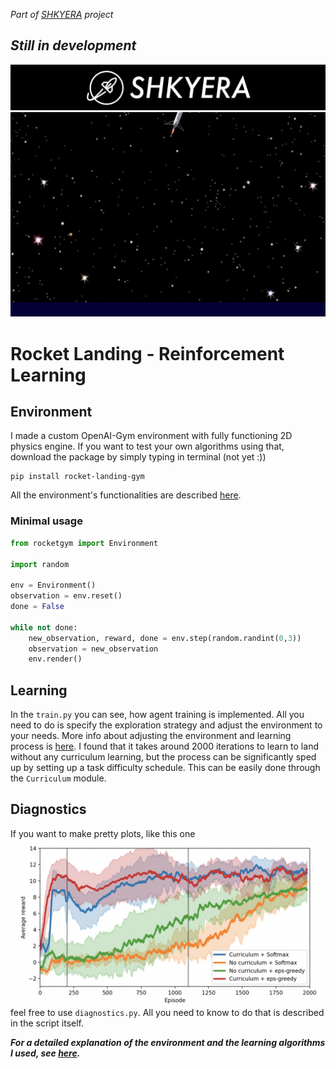 _Part of [SHKYERA](https://youtu.be/Kb4bNZGqKyE) project_

## _Still in development_

![background](icons/shkyera.png "Shkyera Aerospace")
![Rocket landing](icons/landing_anim.gif)

# Rocket Landing - Reinforcement Learning

## Environment

I made a custom OpenAI-Gym environment with fully functioning 2D physics engine. If you want to test your own algorithms using that, download the package by simply typing in terminal (not yet :))

```
pip install rocket-landing-gym
```

All the environment's functionalities are described [here](url).

### Minimal usage

```python
from rocketgym import Environment

import random

env = Environment()
observation = env.reset()
done = False

while not done:
    new_observation, reward, done = env.step(random.randint(0,3))
    observation = new_observation
    env.render()
```

## Learning

In the `train.py` you can see, how agent training is implemented. All you need to do is specify the exploration strategy and adjust the environment to your needs. More info about adjusting the environment and learning process is [here](url). I found that it takes around 2000 iterations to learn to land without any curriculum learning, but the process can be significantly sped up by setting up a task difficulty schedule. This can be easily done through the `Curriculum` module.

## Diagnostics

If you want to make pretty plots, like this one
![pretty plot](icons/pretty_plot.png)
feel free to use `diagnostics.py`. All you need to know to do that is described in the script itself.

_**For a detailed explanation of the environment and the learning algorithms I used, see [here](url).**_
